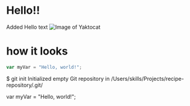 # Hello!!





Added Hello text
![Image of Yaktocat](https://octodex.github.com/images/yaktocat.png)
# how it looks 

``` javascript
var myVar = "Hello, world!";
```
$ git init
Initialized empty Git repository in /Users/skills/Projects/recipe-repository/.git/

var myVar = "Hello, world!";
